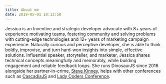 ```yaml
---
title: About me
date: 2019-05-01 10:13:58
---
```


Jessica is an Inventive and strategic developer advocate with 8+ years of experience motivating teams, fostering community and solving problems with cutting-edge technologies and 12+ years of marketing campaign experience. Naturally curious and perceptive developer, she is able to think boldly, improvise, and turn hard-won insights into simple, effective solutions. Influential speaker, storyteller, and marketer, Jessica shares technical concepts meaningfully and memorably, while building engagement and reliable feedback loops. She runs DinosaurJS since 2016 alongside her partner-in-crime, [Steve Kinney](https://twitter.com/stevekinney), helps with other conferences such as [CascadiaJS](https://cascadiajs.com/) and [Lady Coders Conference](http://ladycodersconference.com).
